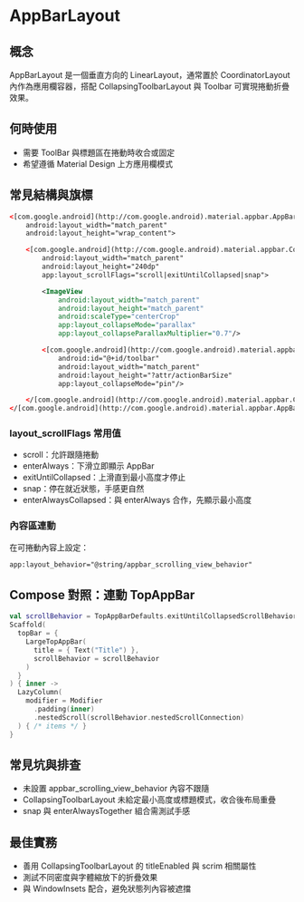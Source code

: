 # AppBarLayout

## 概念

AppBarLayout 是一個垂直方向的 LinearLayout，通常置於 CoordinatorLayout 內作為應用欄容器，搭配 CollapsingToolbarLayout 與 Toolbar 可實現捲動折疊效果。

## 何時使用

- 需要 ToolBar 與標題區在捲動時收合或固定
- 希望遵循 Material Design 上方應用欄模式

## 常見結構與旗標

```xml
<[com.google.android](http://com.google.android).material.appbar.AppBarLayout
    android:layout_width="match_parent"
    android:layout_height="wrap_content">

    <[com.google.android](http://com.google.android).material.appbar.CollapsingToolbarLayout
        android:layout_width="match_parent"
        android:layout_height="240dp"
        app:layout_scrollFlags="scroll|exitUntilCollapsed|snap">

        <ImageView
            android:layout_width="match_parent"
            android:layout_height="match_parent"
            android:scaleType="centerCrop"
            app:layout_collapseMode="parallax"
            app:layout_collapseParallaxMultiplier="0.7"/>

        <[com.google.android](http://com.google.android).material.appbar.MaterialToolbar
            android:id="@+id/toolbar"
            android:layout_width="match_parent"
            android:layout_height="?attr/actionBarSize"
            app:layout_collapseMode="pin"/>

    </[com.google.android](http://com.google.android).material.appbar.CollapsingToolbarLayout>
</[com.google.android](http://com.google.android).material.appbar.AppBarLayout>
```

### layout_scrollFlags 常用值

- scroll：允許跟隨捲動
- enterAlways：下滑立即顯示 AppBar
- exitUntilCollapsed：上滑直到最小高度才停止
- snap：停在就近狀態，手感更自然
- enterAlwaysCollapsed：與 enterAlways 合作，先顯示最小高度

### 內容區連動

在可捲動內容上設定：

```xml
app:layout_behavior="@string/appbar_scrolling_view_behavior"
```

## Compose 對照：連動 TopAppBar

```kotlin
val scrollBehavior = TopAppBarDefaults.exitUntilCollapsedScrollBehavior()
Scaffold(
  topBar = {
    LargeTopAppBar(
      title = { Text("Title") },
      scrollBehavior = scrollBehavior
    )
  }
) { inner ->
  LazyColumn(
    modifier = Modifier
      .padding(inner)
      .nestedScroll(scrollBehavior.nestedScrollConnection)
  ) { /* items */ }
}
```

## 常見坑與排查

- 未設置 appbar_scrolling_view_behavior 內容不跟隨
- CollapsingToolbarLayout 未給定最小高度或標題模式，收合後布局重疊
- snap 與 enterAlwaysTogether 組合需測試手感

## 最佳實務

- 善用 CollapsingToolbarLayout 的 titleEnabled 與 scrim 相關屬性
- 測試不同密度與字體縮放下的折疊效果
- 與 WindowInsets 配合，避免狀態列內容被遮擋